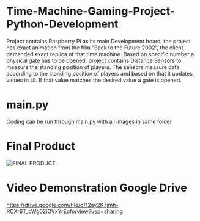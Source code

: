 # Time-Machine-Gaming-Project-Python-Development

Project contains Raspberry Pi as its main Development board, the project has exact 
animation from the film “Back to the Future 2002”, the client demanded exact replica of that time 
machine. Based on specific number a physical gate has to be opened, project contains Distance 
Sensors to measure the standing position of players. The sensors measure data according to the 
standing position of players and based on that it updates values in UI. If that value matches the 
desired value a gate is opened.

# main.py
Coding can be run through main.py with all images in same folder

# Final Product
![FINAL PRODUCT](https://user-images.githubusercontent.com/34818652/126151095-57679190-96c0-4c2d-ac79-e87a3251d7ff.jpg)

# Video Demonstration Google Drive
https://drive.google.com/file/d/12ay2K7jmh-RCXr6T_cWg02iOVxYrEofo/view?usp=sharing







